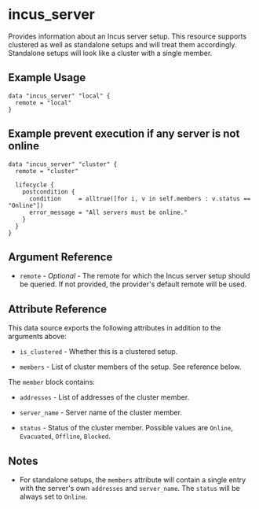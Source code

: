 # incus_server

Provides information about an Incus server setup. This resource supports
clustered as well as standalone setups and will treat them accordingly.
Standalone setups will look like a cluster with a single member.

## Example Usage

```hcl
data "incus_server" "local" {
  remote = "local"
}
```

## Example prevent execution if any server is not online

```hcl
data "incus_server" "cluster" {
  remote = "cluster"

  lifecycle {
    postcondition {
      condition     = alltrue([for i, v in self.members : v.status == "Online"])
      error_message = "All servers must be online."
    }
  }
}
```

## Argument Reference

* `remote` - *Optional* - The remote for which the Incus server setup should be
  queried. If not provided, the provider's default remote will be used.

## Attribute Reference

This data source exports the following attributes in addition to the arguments
above:

* `is_clustered` - Whether this is a clustered setup.

* `members` - List of cluster members of the setup. See reference below.

The `member` block contains:

* `addresses` - List of addresses of the cluster member.

* `server_name` - Server name of the cluster member.

* `status` - Status of the cluster member. Possible values are
  `Online`, `Evacuated`, `Offline`, `Blocked`.

## Notes

* For standalone setups, the `members` attribute will contain a single entry
  with the server's own `addresses` and `server_name`. The `status` will be
  always set to `Online`.

